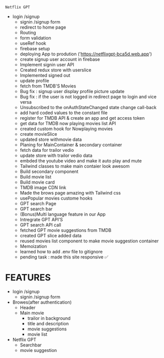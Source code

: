 `Netflix GPT`

- login /signup 
   - signin /signup form 
   - redirect to home page
   - Routing
   - form validation 
   - useRef hook
   - firebase setup
   - deploying App to prodution ('https://netflixgpt-bca5d.web.app')
   - create signup user account in firebase
   - Implement signin user API
   - Created redux store with userslice
   - Implemented signed out
   - update profile
   - fetch from TMDB'S Movies
   - Bug fix : signup user display profile picture update
   - Bug fix : if the user is not logged in redirect page to login and vice versa
   - Unsubscribed to the onAuthStateChanged state change call-back
   - add hard coded values to the constant file
   - register for TMDB API & create an app and get access token
   - get data for TMDB now playing movies list API
   - created custom hook for Nowplaying movies
   - create movieSlice
   - updated store withmovie data
   - Planing for MainContainer & secondary container
   - fetch data for trailor vedio
   - update store with trailor vedio data
   - embded the youtube video and make it auto play and mute
   - Tailwind classes to make main contaier look awesom
   - Build secondary component
   - Build movie list
   - Build movie card
   - TMDB image CDN link
   - Made the brows page amazing with Tailwind css
   - usePopular movies custome hooks
   - GPT search Page
   - GPT search bar
   - (Bonus)Multi language feature in our App
   - Intregrate GPT API'S
   - GPT search API call
   - fetched GPT movie suggestions from TMDB 
   - created GPT slice added data
   - reused movies list component to make movie suggestion container
   - Memoization
   - learned how to add .env file to gitignore
   - pending task : made this site responsive ✅
   

# FEATURES
- login /signup 
   - signin /signup form 
- Browes(after authentication)
   - Header
   -  Main movie
      - trailor in background
      - title and description
      - movie suggestions
      - movie list 
- Netflix GPT
  - Searchbar 
  - movie suggestion